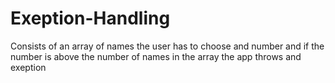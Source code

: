 # Exeption-Handling
Consists of an array of names the user has to choose and number and if the number is above the number of names in the array the app throws and exeption
